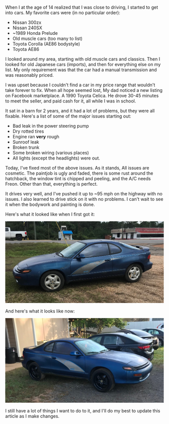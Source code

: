 When I at the age of 14 realized that I was close to driving, I
started to get into cars. My favorite cars were (in no particular order):

- Nissan 300zx
- Nissan 240SX
- ~1989 Honda Prelude
- Old muscle cars (too many to list)
- Toyota Corolla (AE86 bodystyle)
- Toyota AE86

I looked around my area, starting with old muscle cars
and classics. Then I looked for old Japanese cars (imports),
and then for everything else on my list. My only requirement
was that the car had a manual transmission and was reasonably
priced.

I was upset because I couldn't find a car in my price range
that wouldn't take forever to fix. When all hope seemed lost,
My dad noticed a new listing on Facebook marketplace. A 1990 Toyota
Celica. He drove 30-45 minutes to meet the seller, and paid cash for it,
all while I was in school.

It sat in a barn for 2 years, and it had a lot of problems, 
but they were all fixable. Here's a list
of some of the major issues starting out:

- Bad leak in the power steering pump
- Dry rotted tires
- Engine ran <b>very</b> rough
- Sunroof leak
- Broken trunk
- Some broken wiring (various places)
- All lights (except the headlights) were out.

Today, I've fixed most of the above issues. As it stands,
All issues are cosmetic. The paintjob is ugly and faded, there
is some rust around the hatchback, the window tint is
chipped and peeling, and the A/C needs Freon. Other than that, everything
is perfect.

It drives very well, and I've pushed it up to ~95 mph on the highway
with no issues. I also learned to drive stick on it with no problems.
I can't wait to see it when the bodywork and painting is done.

Here's what it looked like when I first got it:

![Then](/media/celica1.jpeg)

And here's what it looks like now:

![Now](/media/celica2.jpeg)

I still have a lot of things I want to do to it, and I'll do my best
to update this article as I make changes.
